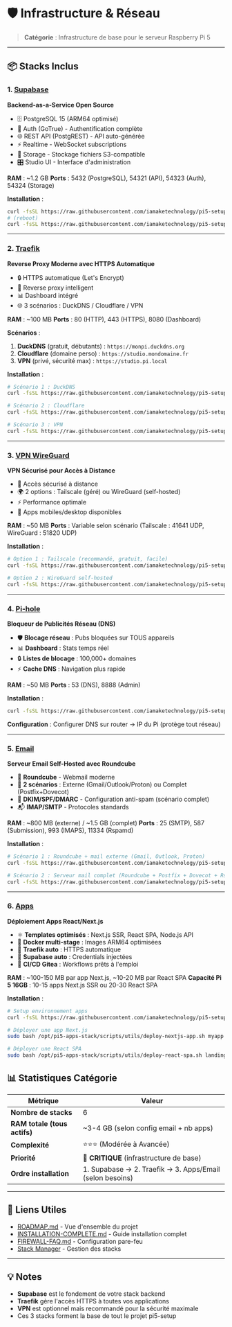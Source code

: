 # 🛡️ Infrastructure & Réseau

> **Catégorie** : Infrastructure de base pour le serveur Raspberry Pi 5

---

## 📦 Stacks Inclus

### 1. [Supabase](supabase/)
**Backend-as-a-Service Open Source**

- 🗄️ PostgreSQL 15 (ARM64 optimisé)
- 🔐 Auth (GoTrue) - Authentification complète
- 🌐 REST API (PostgREST) - API auto-générée
- ⚡ Realtime - WebSocket subscriptions
- 📁 Storage - Stockage fichiers S3-compatible
- 🎛️ Studio UI - Interface d'administration

**RAM** : ~1.2 GB
**Ports** : 5432 (PostgreSQL), 54321 (API), 54323 (Auth), 54324 (Storage)

**Installation** :
```bash
curl -fsSL https://raw.githubusercontent.com/iamaketechnology/pi5-setup/main/01-infrastructure/supabase/scripts/01-prerequisites-setup.sh | sudo bash
# (reboot)
curl -fsSL https://raw.githubusercontent.com/iamaketechnology/pi5-setup/main/01-infrastructure/supabase/scripts/02-supabase-deploy.sh | sudo bash
```

---

### 2. [Traefik](traefik/)
**Reverse Proxy Moderne avec HTTPS Automatique**

- 🔒 HTTPS automatique (Let's Encrypt)
- 🔄 Reverse proxy intelligent
- 📊 Dashboard intégré
- 🌐 3 scénarios : DuckDNS / Cloudflare / VPN

**RAM** : ~100 MB
**Ports** : 80 (HTTP), 443 (HTTPS), 8080 (Dashboard)

**Scénarios** :
1. **DuckDNS** (gratuit, débutants) : `https://monpi.duckdns.org`
2. **Cloudflare** (domaine perso) : `https://studio.mondomaine.fr`
3. **VPN** (privé, sécurité max) : `https://studio.pi.local`

**Installation** :
```bash
# Scénario 1 : DuckDNS
curl -fsSL https://raw.githubusercontent.com/iamaketechnology/pi5-setup/main/01-infrastructure/traefik/scripts/01-traefik-deploy-duckdns.sh | sudo bash

# Scénario 2 : Cloudflare
curl -fsSL https://raw.githubusercontent.com/iamaketechnology/pi5-setup/main/01-infrastructure/traefik/scripts/01-traefik-deploy-cloudflare.sh | sudo bash

# Scénario 3 : VPN
curl -fsSL https://raw.githubusercontent.com/iamaketechnology/pi5-setup/main/01-infrastructure/traefik/scripts/01-traefik-deploy-vpn.sh | sudo bash
```

---

### 3. [VPN WireGuard](vpn-wireguard/)
**VPN Sécurisé pour Accès à Distance**

- 🔐 Accès sécurisé à distance
- 🌍 2 options : Tailscale (géré) ou WireGuard (self-hosted)
- ⚡ Performance optimale
- 📱 Apps mobiles/desktop disponibles

**RAM** : ~50 MB
**Ports** : Variable selon scénario (Tailscale : 41641 UDP, WireGuard : 51820 UDP)

**Installation** :
```bash
# Option 1 : Tailscale (recommandé, gratuit, facile)
curl -fsSL https://raw.githubusercontent.com/iamaketechnology/pi5-setup/main/01-infrastructure/vpn-wireguard/scripts/01-tailscale-setup.sh | sudo bash

# Option 2 : WireGuard self-hosted
curl -fsSL https://raw.githubusercontent.com/iamaketechnology/pi5-setup/main/01-infrastructure/vpn-wireguard/scripts/02-wireguard-setup.sh | sudo bash
```

---

### 4. [Pi-hole](pihole/)
**Bloqueur de Publicités Réseau (DNS)**

- 🛡️ **Blocage réseau** : Pubs bloquées sur TOUS appareils
- 📊 **Dashboard** : Stats temps réel
- 🔒 **Listes de blocage** : 100,000+ domaines
- ⚡ **Cache DNS** : Navigation plus rapide

**RAM** : ~50 MB
**Ports** : 53 (DNS), 8888 (Admin)

**Installation** :
```bash
curl -fsSL https://raw.githubusercontent.com/iamaketechnology/pi5-setup/main/01-infrastructure/pihole/scripts/01-pihole-deploy.sh | sudo bash
```

**Configuration** :
Configurer DNS sur router → IP du Pi (protège tout réseau)

---

### 5. [Email](email/)
**Serveur Email Self-Hosted avec Roundcube**

- 📧 **Roundcube** - Webmail moderne
- 📨 **2 scénarios** : Externe (Gmail/Outlook/Proton) ou Complet (Postfix+Dovecot)
- 🔐 **DKIM/SPF/DMARC** - Configuration anti-spam (scénario complet)
- 📬 **IMAP/SMTP** - Protocoles standards

**RAM** : ~800 MB (externe) / ~1.5 GB (complet)
**Ports** : 25 (SMTP), 587 (Submission), 993 (IMAPS), 11334 (Rspamd)

**Installation** :
```bash
# Scénario 1 : Roundcube + mail externe (Gmail, Outlook, Proton)
curl -fsSL https://raw.githubusercontent.com/iamaketechnology/pi5-setup/main/01-infrastructure/email/scripts/01-roundcube-deploy-external.sh | sudo bash

# Scénario 2 : Serveur mail complet (Roundcube + Postfix + Dovecot + Rspamd)
curl -fsSL https://raw.githubusercontent.com/iamaketechnology/pi5-setup/main/01-infrastructure/email/scripts/01-roundcube-deploy-full.sh | sudo bash
```

---

### 6. [Apps](apps/)
**Déploiement Apps React/Next.js**

- ⚛️ **Templates optimisés** : Next.js SSR, React SPA, Node.js API
- 🐋 **Docker multi-stage** : Images ARM64 optimisées
- 🔄 **Traefik auto** : HTTPS automatique
- 🔗 **Supabase auto** : Credentials injectées
- 🚀 **CI/CD Gitea** : Workflows prêts à l'emploi

**RAM** : ~100-150 MB par app Next.js, ~10-20 MB par React SPA
**Capacité Pi 5 16GB** : 10-15 apps Next.js SSR ou 20-30 React SPA

**Installation** :
```bash
# Setup environnement apps
curl -fsSL https://raw.githubusercontent.com/iamaketechnology/pi5-setup/main/01-infrastructure/apps/scripts/01-apps-setup.sh | sudo bash

# Déployer une app Next.js
sudo bash /opt/pi5-apps-stack/scripts/utils/deploy-nextjs-app.sh myapp app.domain.com https://github.com/user/myapp.git

# Déployer une React SPA
sudo bash /opt/pi5-apps-stack/scripts/utils/deploy-react-spa.sh landing landing.domain.com https://github.com/user/landing.git
```


## 📊 Statistiques Catégorie

| Métrique | Valeur |
|----------|--------|
| **Nombre de stacks** | 6 |
| **RAM totale (tous actifs)** | ~3-4 GB (selon config email + nb apps) |
| **Complexité** | ⭐⭐⭐ (Modérée à Avancée) |
| **Priorité** | 🔴 **CRITIQUE** (infrastructure de base) |
| **Ordre installation** | 1. Supabase → 2. Traefik → 3. Apps/Email (selon besoins) |

---

## 🔗 Liens Utiles

- [ROADMAP.md](../ROADMAP.md) - Vue d'ensemble du projet
- [INSTALLATION-COMPLETE.md](../INSTALLATION-COMPLETE.md) - Guide installation complet
- [FIREWALL-FAQ.md](../FIREWALL-FAQ.md) - Configuration pare-feu
- [Stack Manager](../common-scripts/STACK-MANAGER.md) - Gestion des stacks

---

## 💡 Notes

- **Supabase** est le fondement de votre stack backend
- **Traefik** gère l'accès HTTPS à toutes vos applications
- **VPN** est optionnel mais recommandé pour la sécurité maximale
- Ces 3 stacks forment la base de tout le projet pi5-setup
